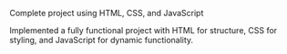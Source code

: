 Complete project using HTML, CSS, and JavaScript

Implemented a fully functional project with HTML for structure, CSS for styling, and JavaScript for dynamic functionality.
